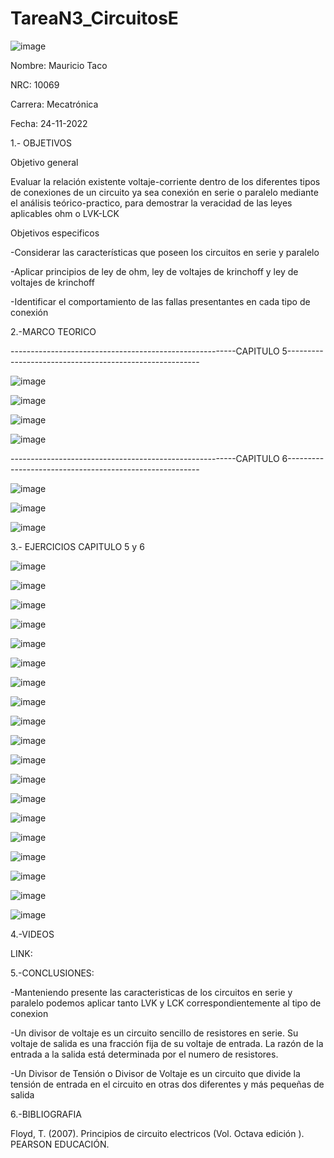 # TareaN3_CircuitosE
![image](https://user-images.githubusercontent.com/116677544/203825551-52a9f9e2-fe66-4ff3-9f1c-91035a82dbad.png)

Nombre: Mauricio Taco

NRC: 10069

Carrera: Mecatrónica

Fecha: 24-11-2022

1.- OBJETIVOS

Objetivo general

Evaluar la relación existente voltaje-corriente dentro de los diferentes tipos de conexiones de un circuito ya sea conexión en serie o paralelo mediante el análisis teórico-practico, para demostrar la veracidad de las leyes aplicables ohm o LVK-LCK 

Objetivos especificos

-Considerar las características que poseen los circuitos en serie y paralelo

-Aplicar principios de ley de ohm, ley de voltajes de krinchoff y ley de voltajes de krinchoff

-Identificar el comportamiento de las fallas presentantes en cada tipo de conexión


2.-MARCO TEORICO

--------------------------------------------------------CAPITULO 5--------------------------------------------------------

![image](https://user-images.githubusercontent.com/116677544/203789726-d7624edd-bf1d-40c7-b6b9-9249e31c7471.png)

![image](https://user-images.githubusercontent.com/116677544/203789936-26699e20-679f-4f99-b700-3ecd6e2caef8.png)

![image](https://user-images.githubusercontent.com/116677544/203790082-eb67d3f5-660a-42f3-9cf5-90917c4054bc.png)

![image](https://user-images.githubusercontent.com/116677544/203790347-f7dd687f-9f9f-4fb9-a9a6-fb5a06a4407e.png)

--------------------------------------------------------CAPITULO 6--------------------------------------------------------

![image](https://user-images.githubusercontent.com/116677544/203790411-df009da1-d1db-4e3a-b2f8-b98fe721beaa.png)

![image](https://user-images.githubusercontent.com/116677544/203790498-e011ea10-f262-4e8c-bf7e-cf9aa1573571.png)

![image](https://user-images.githubusercontent.com/116677544/203790574-ae88529b-711d-4834-928f-3bfa2a991bba.png)

3.- EJERCICIOS CAPITULO 5 y 6

![image](https://user-images.githubusercontent.com/116677544/203809687-a9ec18a6-e250-4cd4-9600-aa8bf19a6ce0.png)

![image](https://user-images.githubusercontent.com/116677544/203809740-17fb32f6-f994-44a1-9def-f229285ad6c1.png)

![image](https://user-images.githubusercontent.com/116677544/203810019-f5c443b1-8672-49ba-b87d-8de0f5d6ca0c.png)

![image](https://user-images.githubusercontent.com/116677544/203810235-790d03ea-5d04-4749-9f23-63b4b0b0b0c2.png)

![image](https://user-images.githubusercontent.com/116677544/203810297-41761377-2fe1-4c94-92b8-fb4a275196d6.png)

![image](https://user-images.githubusercontent.com/116677544/203810486-6a877bd0-da7b-4ea1-afeb-4bc3f1de58bc.png)

![image](https://user-images.githubusercontent.com/116677544/203810604-fa990edc-6596-4081-ae42-bd72c5db6e28.png)

![image](https://user-images.githubusercontent.com/116677544/203810682-c95ff8eb-56ef-4381-9d49-562d9b8aadd6.png)

![image](https://user-images.githubusercontent.com/116677544/203810838-5d1fb5bd-59ca-4a6b-ac2c-69f1709b6a1f.png)

![image](https://user-images.githubusercontent.com/116677544/203810984-cfdeaf78-8f20-4ad3-a501-0ae03342ac3a.png)

![image](https://user-images.githubusercontent.com/116677544/203811073-2b76d77e-bfd4-46ba-a81a-5e0666f83476.png)

![image](https://user-images.githubusercontent.com/116677544/203811186-feb4d53f-5c10-465b-a2c4-2ecf975b94b0.png)

![image](https://user-images.githubusercontent.com/116677544/203811273-5f294924-cc6e-4100-b222-44a05cfcab08.png)

![image](https://user-images.githubusercontent.com/116677544/203811362-15458cf5-dc45-4079-a032-fd1ba82f0263.png)

![image](https://user-images.githubusercontent.com/116677544/203811456-4e9099fc-64bf-4085-af56-35a6f2a7bba7.png)

![image](https://user-images.githubusercontent.com/116677544/203811537-0c84cc4a-5a92-4ebf-9405-a36b33c7b762.png)

![image](https://user-images.githubusercontent.com/116677544/203811659-2ce35cd5-238b-4694-964f-f0a0b52d4fd5.png)

![image](https://user-images.githubusercontent.com/116677544/203811778-87d6086d-5a41-43ce-a35c-e8920a333b24.png)

![image](https://user-images.githubusercontent.com/116677544/203826793-e5f8c8ad-65af-45b4-9fd6-6047300608c3.png)

4.-VIDEOS

LINK: 

5.-CONCLUSIONES:

-Manteniendo presente las caracteristicas de los circuitos en serie y paralelo podemos aplicar tanto LVK y LCK correspondientemente al tipo de conexion 

-Un divisor de voltaje es un circuito sencillo de resistores en serie. Su voltaje de salida es una fracción fija de su voltaje de entrada. La razón de la entrada a la salida está determinada por el numero de resistores.

-Un Divisor de Tensión o Divisor de Voltaje es un circuito que divide la tensión de entrada en el circuito en otras dos diferentes y más pequeñas de salida

6.-BIBLIOGRAFIA

Floyd, T. (2007). Principios de circuito electricos (Vol. Octava edición ). PEARSON EDUCACIÓN.





